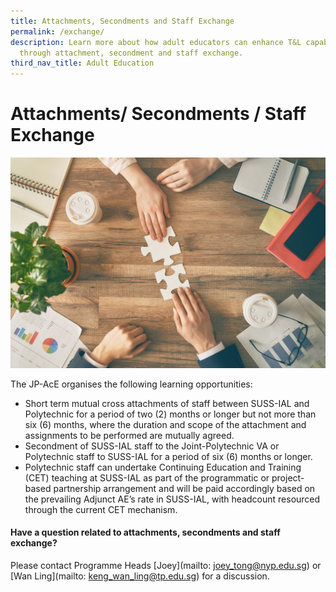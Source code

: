 ```yaml
---
title: Attachments, Secondments and Staff Exchange
permalink: /exchange/
description: Learn more about how adult educators can enhance T&L capabilities
  through attachment, secondment and staff exchange.
third_nav_title: Adult Education
---
```

# Attachments/ Secondments / Staff Exchange

![](/images/94213049_ML.jpg)

The JP-AcE organises the following learning opportunities:

* Short term mutual cross attachments of staff between SUSS-IAL and Polytechnic for a period of two (2) months or longer but not more than six (6) months, where the duration and scope of the attachment and assignments to be performed are mutually agreed.
* Secondment of SUSS-IAL staff to the Joint-Polytechnic VA or Polytechnic staff to SUSS-IAL for a period of six (6) months or longer.
* Polytechnic staff can undertake Continuing Education and Training (CET) teaching at SUSS-IAL as part of the programmatic or project-based partnership arrangement and will be paid accordingly based on the prevailing Adjunct AE’s rate in SUSS-IAL, with headcount resourced through the current CET mechanism.

#### Have a question related to attachments, secondments and staff exchange?

Please contact Programme Heads [Joey](mailto: joey_tong@nyp.edu.sg) or [Wan Ling](mailto: keng_wan_ling@tp.edu.sg) for a discussion.